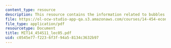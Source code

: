 ```yaml
---
content_type: resource
description: This resource contains the information related to bubbles.
file: https://ol-ocw-studio-app-qa.s3.amazonaws.com/courses/14-454-economic-crises-spring-2011/c0545e77f2236f3f94a58134c3632b97_MIT14_454S11_lec05.pdf
file_type: application/pdf
resourcetype: Document
title: MIT14_454S11_lec05.pdf
uid: c0545e77-f223-6f3f-94a5-8134c3632b97
---
```

